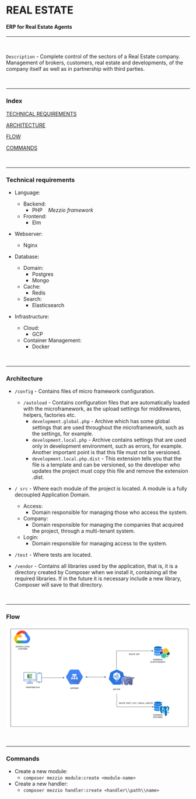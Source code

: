 # REAL ESTATE

#### ERP for Real Estate Agents

---

<br>

`Description` *-*  Complete control of the sectors of a Real Estate company. Management of brokers, customers, real estate and developments, of 
                the company itself as well as in partnership with third parties.

<br>

---

### Index

[TECHNICAL REQUIREMENTS](#technical-requirements)

[ARCHITECTURE](#architecture)

[FLOW](#flow)

[COMMANDS](#commands)

<br> 

---

### Technical requirements

* Language: 
    * Backend:
        * PHP  &nbsp;&nbsp; *Mezzio framework*
    * Frontend: 
        * Elm

* Webserver: 
    * Nginx
    
* Database: 
    * Domain: 
        * Postgres
        * Mongo
    * Cache: 
        * Redis
    * Search: 
        * Elasticsearch        
   
* Infrastructure: 
    * Cloud: 
        * GCP
    * Container Management: 
        * Docker
   
<br>

---

### Architecture

* `/config` *-* Contains files of micro framework configuration.
    
  * `/autoload` *-* Contains configuration files that are automatically loaded with the microframework, as the upload settings for middlewares,
                    helpers, factories etc. 
    * `development.global.php` *-* Archive which has some global settings that are used throughout the microframework, such as the settings, for 
                    example.
    * `development.local.php` *-* Archive contains settings that are used only in development environment, such as errors, for example. Another 
                    important point is that this file must not be versioned.
    * `development.local.php.dist` *-* This extension tells you that the file is a template and can be versioned, so the developer who updates 
                    the project must copy this file and remove the extension *.dist*.
    
* `/ src` *-* Where each module of the project is located. A module is a fully decoupled Application Domain.

  * Access:
    * Domain responsible for managing those who access the system.
  * Company: 
    * Domain responsible for managing the companies that acquired the project, through a multi-tenant system. 
  * Login: 
    * Domain responsible for managing access to the system.
    
* `/test` *-* Where tests are located.

* `/vendor` *-* Contains all libraries used by the application, that is, it is a directory created by Composer when we install it, containing all 
                    the required libraries. If in the future it is necessary include a new library, Composer will save to that directory.
                    
<br> 

---

### Flow

![flow](markdown/Flow.png)

<br> 

---

### Commands

* Create a new module: 
   * `composer mezzio module:create <module-name>`  
* Create a new handler: 
   * `composer mezzio handler:create <handler\\path\\name>`